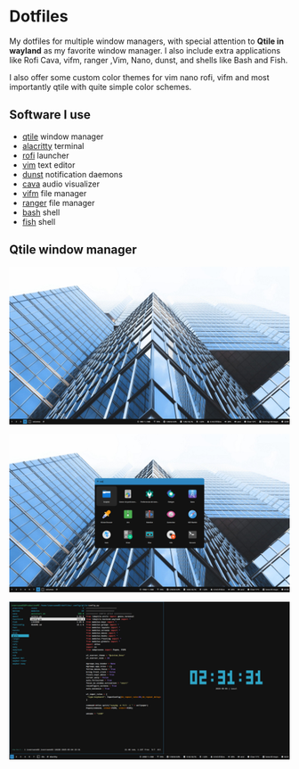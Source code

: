 # Dotfiles

My dotfiles for multiple window managers, with special attention to **Qtile in wayland** as my favorite window manager. I also include extra applications like Rofi Cava, vifm, ranger ,Vim, Nano, dunst, and shells like Bash and Fish.

I also offer some custom color themes for vim nano rofi, vifm and most importantly qtile with quite simple color schemes.

## Software I use

- [qtile](https://qtile.org/) window manager
- [alacritty](https://alacritty.org/) terminal
- [rofi](https://github.com/lbonn/rofi) launcher
- [vim](https://www.vim.org/) text editor
- [dunst](https://dunst-project.org/) notification daemons
- [cava](https://github.com/karlstav/cava) audio visualizer
- [vifm](https://vifm.info/) file manager 
- [ranger](https://ranger.github.io/) file manager
- [bash](https://www.gnu.org/software/bash/)     shell
- [fish](https://fishshell.com/) shell

## Qtile window manager


![desktop](/images/1746388805.png)

![desktop rofi](/images/1746403145.png)

![desktop](/images/1746405091.png)

